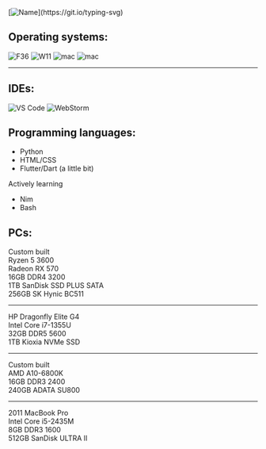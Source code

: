 [![Name](https://readme-typing-svg.demolab.com?font=Consolas&size=35&pause=1000&color=0FF700&width=435&lines=Hi%2C+I'm+Tejas+Raman!)](https://git.io/typing-svg)

## Operating systems:

![F36](https://img.shields.io/badge/OS-Fedora%20KDE%2039-orange?style=flat-square&logo=fedora)
![W11](https://img.shields.io/badge/OS-Windows%2011-blueviolet?style=flat-square&logo=windows11)
![mac](https://img.shields.io/badge/OS-macOS%2013-red?style=flat-square&logo=apple)
![mac](https://img.shields.io/badge/OS-macOS%2011-red?style=flat-square&logo=apple)
<hr>

## IDEs:

![VS Code](https://img.shields.io/badge/IDE-VSCode-%23007ACC?style=flat-square&logo=Visual-studio-code)
![WebStorm](https://img.shields.io/badge/IDE-WebStorm-blueviolet?style=flat-square&logo=webstorm&color=00ced8)

## Programming languages:
- Python
- HTML/CSS
- Flutter/Dart (a little bit)

Actively learning
- Nim
- Bash

## PCs:
Custom built <br>
Ryzen 5 3600 <br>
Radeon RX 570 <br>
16GB DDR4 3200 <br>
1TB SanDisk SSD PLUS SATA<br>
256GB SK Hynic BC511 <br>

<hr>

HP Dragonfly Elite G4 <br>
Intel Core i7-1355U <br>
32GB DDR5 5600 <br>
1TB Kioxia NVMe SSD <br>

<hr>

Custom built <br>
AMD A10-6800K <br>
16GB DDR3 2400 <br>
240GB ADATA SU800 <br>

<hr>

2011 MacBook Pro <br>
Intel Core i5-2435M <br>
8GB DDR3 1600 <br>
512GB SanDisk ULTRA II <br>
